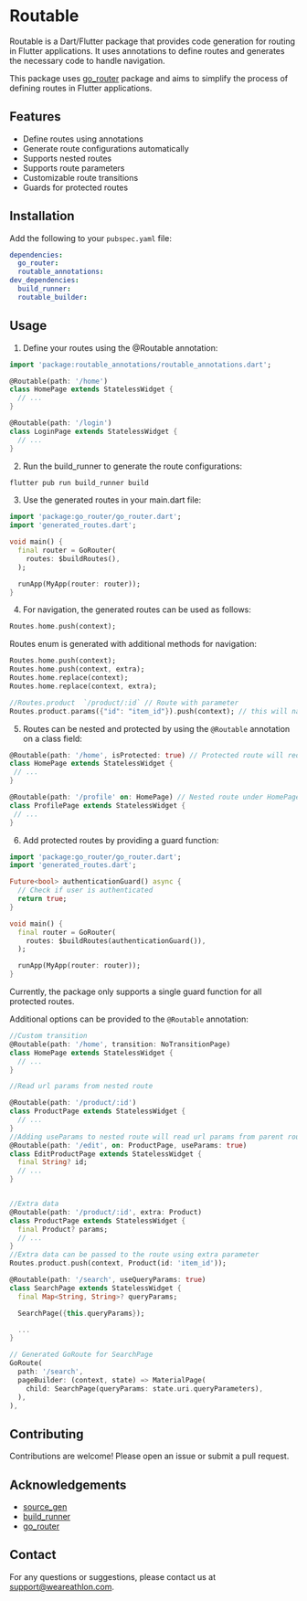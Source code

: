 # Routable

Routable is a Dart/Flutter package that provides code generation for routing in Flutter applications. It uses annotations to define routes and generates the necessary code to handle navigation.

This package uses [go_router](https://pub.dev/packages/go_router) package and aims to simplify the process of defining routes in Flutter applications.

## Features

- Define routes using annotations
- Generate route configurations automatically
- Supports nested routes
- Supports route parameters
- Customizable route transitions
- Guards for protected routes

## Installation

Add the following to your `pubspec.yaml` file:

```yaml
dependencies:
  go_router:
  routable_annotations:
dev_dependencies:
  build_runner:
  routable_builder:
```

## Usage

1. Define your routes using the @Routable annotation:

```dart
import 'package:routable_annotations/routable_annotations.dart';

@Routable(path: '/home')
class HomePage extends StatelessWidget {
  // ...
}

@Routable(path: '/login')
class LoginPage extends StatelessWidget {
  // ...
}
```

2. Run the build_runner to generate the route configurations:

```bash
flutter pub run build_runner build
```

3. Use the generated routes in your main.dart file:

```dart
import 'package:go_router/go_router.dart';
import 'generated_routes.dart';

void main() {
  final router = GoRouter(
    routes: $buildRoutes(),
  );

  runApp(MyApp(router: router));
}
```

4. For navigation, the generated routes can be used as follows:

```dart
Routes.home.push(context);
```

Routes enum is generated with additional methods for navigation:

```dart
Routes.home.push(context);
Routes.home.push(context, extra);
Routes.home.replace(context);
Routes.home.replace(context, extra);

//Routes.product  `/product/:id` // Route with parameter
Routes.product.params({"id": "item_id"}).push(context); // this will navigate to `/product/item_id`
```

5. Routes can be nested and protected by using the `@Routable` annotation on a class field:

```dart
@Routable(path: '/home', isProtected: true) // Protected route will redirect to /login (by default) if not authenticated
class HomePage extends StatelessWidget {
 // ...
}

@Routable(path: '/profile' on: HomePage) // Nested route under HomePage will be /home/profile
class ProfilePage extends StatelessWidget {
 // ...
}
```

6. Add protected routes by providing a guard function:

```dart
import 'package:go_router/go_router.dart';
import 'generated_routes.dart';

Future<bool> authenticationGuard() async {
  // Check if user is authenticated
  return true;
}

void main() {
  final router = GoRouter(
    routes: $buildRoutes(authenticationGuard()),
  );

  runApp(MyApp(router: router));
}
```

Currently, the package only supports a single guard function for all protected routes.

Additional options can be provided to the `@Routable` annotation:

```dart
//Custom transition
@Routable(path: '/home', transition: NoTransitionPage)
class HomePage extends StatelessWidget {
  // ...
}

//Read url params from nested route

@Routable(path: '/product/:id')
class ProductPage extends StatelessWidget {
  // ...
}
//Adding useParams to nested route will read url params from parent route so they can be used in nested route
@Routable(path: '/edit', on: ProductPage, useParams: true)
class EditProductPage extends StatelessWidget {
  final String? id;
  // ...
}


//Extra data
@Routable(path: '/product/:id', extra: Product)
class ProductPage extends StatelessWidget {
  final Product? params;
  // ...
}
//Extra data can be passed to the route using extra parameter
Routes.product.push(context, Product(id: 'item_id'));
```

```dart
@Routable(path: '/search', useQueryParams: true)
class SearchPage extends StatelessWidget {
  final Map<String, String>? queryParams;

  SearchPage({this.queryParams});

  ...
}

// Generated GoRoute for SearchPage
GoRoute(
  path: '/search',
  pageBuilder: (context, state) => MaterialPage(
    child: SearchPage(queryParams: state.uri.queryParameters),
  ),
),
```


## Contributing

Contributions are welcome! Please open an issue or submit a pull request.

## Acknowledgements

- [source_gen](https://pub.dev/packages/source_gen)
- [build_runner](https://pub.dev/packages/build_runner)
- [go_router](https://pub.dev/packages/go_router)

## Contact

For any questions or suggestions, please contact us at support@weareathlon.com.
